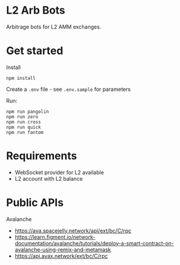 # L2 Arb Bots

Arbitrage bots for L2 AMM exchanges.

# Get started

Install

```
npm install
```

Create a `.env` file - see `.env.sample` for parameters

Run:

```
npm run pangolin
npm run zero
npm run cross
npm run quick
npm run fantom
```

# Requirements

*  WebSocket provider for L2 available
*  L2 account with L2 balance

# Public APIs

Avalanche

* https://ava.spacejelly.network/api/ext/bc/C/rpc
* https://learn.figment.io/network-documentation/avalanche/tutorials/deploy-a-smart-contract-on-avalanche-using-remix-and-metamask
* https://api.avax.network/ext/bc/C/rpc
